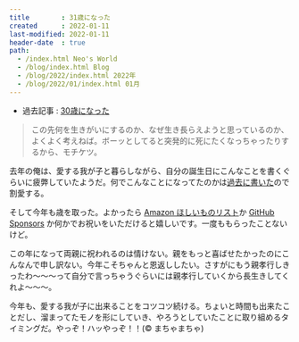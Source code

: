 ```yaml
---
title        : 31歳になった
created      : 2022-01-11
last-modified: 2022-01-11
header-date  : true
path:
  - /index.html Neo's World
  - /blog/index.html Blog
  - /blog/2022/index.html 2022年
  - /blog/2022/01/index.html 01月
---
```


- 過去記事 : [30歳になった](/blog/2021/01/11-02.html)

> この先何を生きがいにするのか、なぜ生き長らえようと思っているのか、よくよく考えねば。ボーッとしてると突発的に死にたくなっちゃったりするから、モチケツ。

去年の俺は、愛する我が子と暮らしながら、自分の誕生日にこんなことを書くぐらいに疲弊していたようだ。何でこんなことになってたのかは[過去に書いた](/blog/2021/06/28-01.html)ので割愛する。

そして今年も歳を取った。よかったら [Amazon ほしいものリスト](https://www.amazon.co.jp/gp/registry/wishlist/3GI7U5CDZXJFU/ref=cm_wl_rlist_go_v)か [GitHub Sponsors](https://github.com/sponsors/Neos21) か何かでお祝いをいただけると嬉しいです。一度ももらったことないけど。

この年になって両親に祝われるのは情けない。親をもっと喜ばせたかったのにこんなんで申し訳ない。今年こそちゃんと恩返ししたい。さすがにもう親孝行しきったわ～～～って自分で言っちゃうぐらいには親孝行していくから長生きしてくれよ～～～。

今年も、愛する我が子に出来ることをコツコツ続ける。ちょいと時間も出来たことだし、溜まってたモノを形にしていき、やろうとしていたことに取り組めるタイミングだ。やっぞ！ハッやっぞ！！(© まちゃまちゃ)
